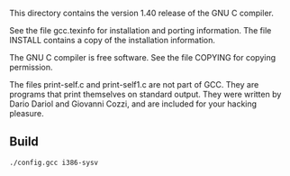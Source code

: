 This directory contains the version 1.40 release of the GNU C compiler.

See the file gcc.texinfo for installation and porting information.
The file INSTALL contains a copy of the installation information.

The GNU C compiler is free software.  See the file COPYING for copying
permission.

The files print-self.c and print-self1.c are not part of GCC.
They are programs that print themselves on standard output.
They were written by Dario Dariol and Giovanni Cozzi, and are
included for your hacking pleasure.

## Build
```
./config.gcc i386-sysv
```

